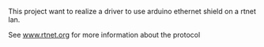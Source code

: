 This project want to realize a driver to use arduino ethernet shield on a rtnet lan.

See www.rtnet.org for more information about the protocol